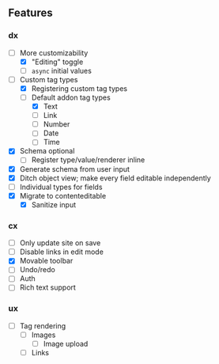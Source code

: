## Features

### dx

- [ ] More customizability
  - [x] "Editing" toggle
  - [ ] `async` initial values
- [ ] Custom tag types
  - [x] Registering custom tag types
  - [ ] Default addon tag types
    - [x] Text
    - [ ] Link
    - [ ] Number
    - [ ] Date
    - [ ] Time
- [x] Schema optional
  - [ ] Register type/value/renderer inline
- [x] Generate schema from user input
- [x] Ditch object view; make every field editable independently
- [ ] Individual types for fields
- [x] Migrate to contenteditable
  - [x] Sanitize input

### cx

- [ ] Only update site on save
- [ ] Disable links in edit mode
- [x] Movable toolbar
- [ ] Undo/redo
- [ ] Auth
- [ ] Rich text support

### ux

- [ ] Tag rendering
  - [ ] Images
    - [ ] Image upload
  - [ ] Links
